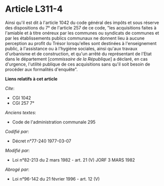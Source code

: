 # Article L311-4

Ainsi qu'il est dit à l'article 1042 du code général des impôts et sous réserve des dispositions du 7° de l'article 257 de ce
code, "les acquisitions faites à l'amiable et à titre onéreux par les communes ou syndicats de communes et par les
établissements publics communaux ne donnent lieu à aucune perception au profit du Trésor lorsqu'elles sont destinées à
l'enseignement public, à l'assistance ou à l'hygiène sociales, ainsi qu'aux travaux d'urbanisme et de construction, et qu'un
arrêté du représentant de l'Etat dans le département [*commissaire de la République*] a déclaré, en cas d'urgence, l'utilité
publique de ces acquisitions sans qu'il soit besoin de procéder aux formalités d'enquête".

**Liens relatifs à cet article**

_Cite_:

  - CGI 1042
  - CGI 257 7°

_Anciens textes_:

  - Code de l'administration communale 295

_Codifié par_:

  - Décret n°77-240 1977-03-07

_Modifié par_:

  - Loi n°82-213 du 2 mars 1982 - art. 21 (V) JORF 3 MARS 1982

_Abrogé par_:

  - Loi n°96-142 du 21 février 1996 - art. 12 (V)

